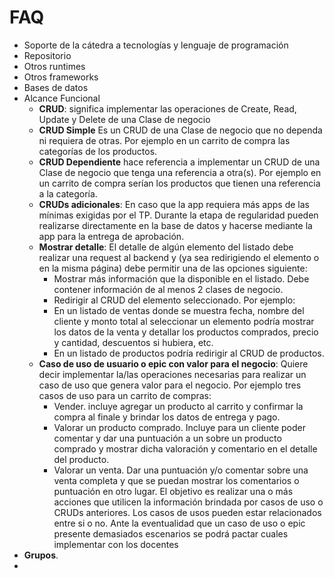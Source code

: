 # FAQ
* Soporte de la cátedra a tecnologías y lenguaje de programación
* Repositorio
* Otros runtimes
* Otros frameworks
* Bases de datos
* Alcance Funcional
   * **CRUD**: significa implementar las operaciones de Create, Read, Update y Delete de una Clase de negocio
	* **CRUD Simple** Es un CRUD de una Clase de negocio que no dependa ni requiera de otras. Por ejemplo en un carrito de compra las categorías de los productos.
	* **CRUD Dependiente** hace referencia a implementar un CRUD de una Clase de negocio que tenga una referencia a otra(s). Por ejemplo en un carrito de compra serían los productos que tienen una referencia a la categoría.
	* **CRUDs adicionales**: En caso que la app requiera más apps de las mínimas exigidas por el TP. Durante la etapa de regularidad pueden realizarse directamente en la base de datos y hacerse mediante la app para la entrega de aprobación.
	* **Mostrar detalle**:  El detalle de algún elemento del listado debe realizar una request al backend y (ya sea redirigiendo el elemento o en la misma página) debe permitir una de las opciones siguiente:
		* Mostrar más información que la disponible en el listado. Debe contener información de al menos 2 clases de negocio.
		* Redirigir al CRUD del elemento seleccionado.
	  Por ejemplo:	
		* En un listado de ventas donde se muestra fecha, nombre del cliente y monto total al seleccionar un elemento podría mostrar los datos de la venta y detallar los productos comprados, precio y cantidad, descuentos si hubiera, etc.
		* En un listado de productos podría redirigir al CRUD de productos.
	* **Caso de uso de usuario o epic con valor para el negocio**: Quiere decir implementar la/las operaciones necesarias para realizar un caso de uso que genera valor para el negocio. Por ejemplo tres casos de uso para un carrito de compras:
		* Vender. incluye agregar un producto al carrito y confirmar la compra al finale y brindar los datos de entrega y pago.
		* Valorar un producto comprado. Incluye para un cliente poder comentar y dar una puntuación a un sobre un producto comprado y mostrar dicha valoración y comentario en el detalle del producto.
		* Valorar un venta. Dar una puntuación y/o comentar sobre una venta completa y que se puedan mostrar los comentarios o puntuación en otro lugar.
	  El objetivo es realizar una o más acciones que utilicen la información brindada por casos de uso o CRUDs anteriores. Los casos de usos pueden estar relacionados entre si o no.
	  Ante la eventualidad que un caso de uso o epic presente demasiados escenarios se podrá pactar cuales implementar con los docentes
* **Grupos**.
* 

